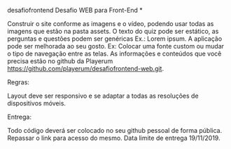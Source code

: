 desafiofrontend
Desafio WEB para Front-End *

Construir o site conforme as imagens e o vídeo, podendo usar todas as imagens que estão na pasta assets.
O texto do quiz pode ser estático, as perguntas e questões podem ser genéricas Ex.: Lorem ipsum.
A aplicação pode ser melhorada ao seu gosto. Ex: Colocar uma fonte custom ou mudar o tipo de navegação entre as telas.
As informações e conteúdos que você precisa estão no github da Playerum https://github.com/playerum/desafiofrontend-web.git.

Regras:

Layout deve ser responsivo e se adaptar a todas as resoluções de dispositivos móveis.

Entrega:

Todo código deverá ser colocado no seu github pessoal de forma pública. Repassar o link para acesso do mesmo.
Data limite de entrega 19/11/2019.
